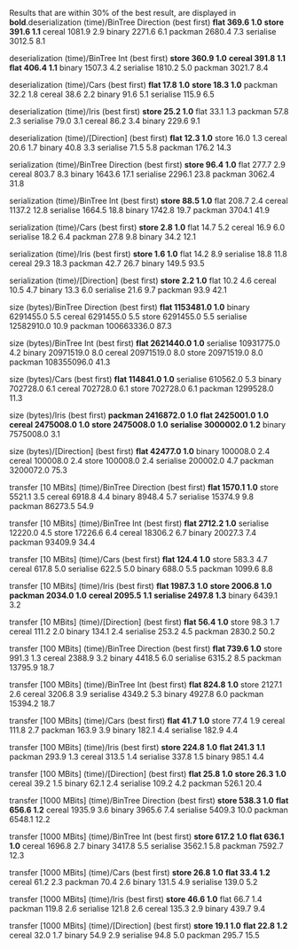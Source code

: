 Results that are within 30% of the best result, are displayed in **bold**.deserialization (time)/BinTree Direction (best first)
**flat            369.6     1.0**
**store           391.6     1.1**
cereal         1081.9     2.9
binary         2271.6     6.1
packman        2680.4     7.3
serialise      3012.5     8.1

deserialization (time)/BinTree Int (best first)
**store           360.9     1.0**
**cereal          391.8     1.1**
**flat            406.4     1.1**
binary         1507.3     4.2
serialise      1810.2     5.0
packman        3021.7     8.4

deserialization (time)/Cars (best first)
**flat             17.8     1.0**
**store            18.3     1.0**
packman          32.2     1.8
cereal           38.6     2.2
binary           91.6     5.1
serialise       115.9     6.5

deserialization (time)/Iris (best first)
**store            25.2     1.0**
flat             33.1     1.3
packman          57.8     2.3
serialise        79.0     3.1
cereal           86.2     3.4
binary          229.6     9.1

deserialization (time)/[Direction] (best first)
**flat             12.3     1.0**
store            16.0     1.3
cereal           20.6     1.7
binary           40.8     3.3
serialise        71.5     5.8
packman         176.2    14.3

serialization (time)/BinTree Direction (best first)
**store            96.4     1.0**
flat            277.7     2.9
cereal          803.7     8.3
binary         1643.6    17.1
serialise      2296.1    23.8
packman        3062.4    31.8

serialization (time)/BinTree Int (best first)
**store            88.5     1.0**
flat            208.7     2.4
cereal         1137.2    12.8
serialise      1664.5    18.8
binary         1742.8    19.7
packman        3704.1    41.9

serialization (time)/Cars (best first)
**store             2.8     1.0**
flat             14.7     5.2
cereal           16.9     6.0
serialise        18.2     6.4
packman          27.8     9.8
binary           34.2    12.1

serialization (time)/Iris (best first)
**store             1.6     1.0**
flat             14.2     8.9
serialise        18.8    11.8
cereal           29.3    18.3
packman          42.7    26.7
binary          149.5    93.5

serialization (time)/[Direction] (best first)
**store             2.2     1.0**
flat             10.2     4.6
cereal           10.5     4.7
binary           13.3     6.0
serialise        21.6     9.7
packman          93.9    42.1

size (bytes)/BinTree Direction (best first)
**flat        1153481.0     1.0**
binary      6291455.0     5.5
cereal      6291455.0     5.5
store       6291455.0     5.5
serialise  12582910.0    10.9
packman   100663336.0    87.3

size (bytes)/BinTree Int (best first)
**flat        2621440.0     1.0**
serialise  10931775.0     4.2
binary     20971519.0     8.0
cereal     20971519.0     8.0
store      20971519.0     8.0
packman   108355096.0    41.3

size (bytes)/Cars (best first)
**flat         114841.0     1.0**
serialise    610562.0     5.3
binary       702728.0     6.1
cereal       702728.0     6.1
store        702728.0     6.1
packman     1299528.0    11.3

size (bytes)/Iris (best first)
**packman     2416872.0     1.0**
**flat        2425001.0     1.0**
**cereal      2475008.0     1.0**
**store       2475008.0     1.0**
**serialise   3000002.0     1.2**
binary      7575008.0     3.1

size (bytes)/[Direction] (best first)
**flat          42477.0     1.0**
binary       100008.0     2.4
cereal       100008.0     2.4
store        100008.0     2.4
serialise    200002.0     4.7
packman     3200072.0    75.3

transfer [10 MBits] (time)/BinTree Direction (best first)
**flat           1570.1     1.0**
store          5521.1     3.5
cereal         6918.8     4.4
binary         8948.4     5.7
serialise     15374.9     9.8
packman       86273.5    54.9

transfer [10 MBits] (time)/BinTree Int (best first)
**flat           2712.2     1.0**
serialise     12220.0     4.5
store         17226.6     6.4
cereal        18306.2     6.7
binary        20027.3     7.4
packman       93409.9    34.4

transfer [10 MBits] (time)/Cars (best first)
**flat            124.4     1.0**
store           583.3     4.7
cereal          617.8     5.0
serialise       622.5     5.0
binary          688.0     5.5
packman        1099.6     8.8

transfer [10 MBits] (time)/Iris (best first)
**flat           1987.3     1.0**
**store          2006.8     1.0**
**packman        2034.0     1.0**
**cereal         2095.5     1.1**
**serialise      2497.8     1.3**
binary         6439.1     3.2

transfer [10 MBits] (time)/[Direction] (best first)
**flat             56.4     1.0**
store            98.3     1.7
cereal          111.2     2.0
binary          134.1     2.4
serialise       253.2     4.5
packman        2830.2    50.2

transfer [100 MBits] (time)/BinTree Direction (best first)
**flat            739.6     1.0**
store           991.3     1.3
cereal         2388.9     3.2
binary         4418.5     6.0
serialise      6315.2     8.5
packman       13795.9    18.7

transfer [100 MBits] (time)/BinTree Int (best first)
**flat            824.8     1.0**
store          2127.1     2.6
cereal         3206.8     3.9
serialise      4349.2     5.3
binary         4927.8     6.0
packman       15394.2    18.7

transfer [100 MBits] (time)/Cars (best first)
**flat             41.7     1.0**
store            77.4     1.9
cereal          111.8     2.7
packman         163.9     3.9
binary          182.1     4.4
serialise       182.9     4.4

transfer [100 MBits] (time)/Iris (best first)
**store           224.8     1.0**
**flat            241.3     1.1**
packman         293.9     1.3
cereal          313.5     1.4
serialise       337.8     1.5
binary          985.1     4.4

transfer [100 MBits] (time)/[Direction] (best first)
**flat             25.8     1.0**
**store            26.3     1.0**
cereal           39.2     1.5
binary           62.1     2.4
serialise       109.2     4.2
packman         526.1    20.4

transfer [1000 MBits] (time)/BinTree Direction (best first)
**store           538.3     1.0**
**flat            656.6     1.2**
cereal         1935.9     3.6
binary         3965.6     7.4
serialise      5409.3    10.0
packman        6548.1    12.2

transfer [1000 MBits] (time)/BinTree Int (best first)
**store           617.2     1.0**
**flat            636.1     1.0**
cereal         1696.8     2.7
binary         3417.8     5.5
serialise      3562.1     5.8
packman        7592.7    12.3

transfer [1000 MBits] (time)/Cars (best first)
**store            26.8     1.0**
**flat             33.4     1.2**
cereal           61.2     2.3
packman          70.4     2.6
binary          131.5     4.9
serialise       139.0     5.2

transfer [1000 MBits] (time)/Iris (best first)
**store            46.6     1.0**
flat             66.7     1.4
packman         119.8     2.6
serialise       121.8     2.6
cereal          135.3     2.9
binary          439.7     9.4

transfer [1000 MBits] (time)/[Direction] (best first)
**store            19.1     1.0**
**flat             22.8     1.2**
cereal           32.0     1.7
binary           54.9     2.9
serialise        94.8     5.0
packman         295.7    15.5

